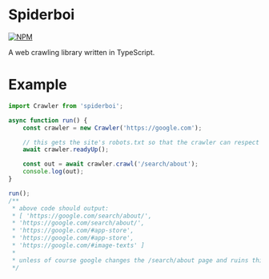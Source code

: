 # Spiderboi
[![NPM](https://nodei.co/npm/spiderboi.png?downloads=true&downloadRank=true&stars=true)](https://nodei.co/npm/spiderboi/)

A web crawling library written in TypeScript.

# Example
```typescript
import Crawler from 'spiderboi';

async function run() {
    const crawler = new Crawler('https://google.com');

    // this gets the site's robots.txt so that the crawler can respect it
    await crawler.readyUp();

    const out = await crawler.crawl('/search/about');
    console.log(out);
}

run();
/**
 * above code should output:
 * [ 'https://google.com/search/about/',
 * 'https://google.com/search/about/',
 * 'https://google.com/#app-store',
 * 'https://google.com/#app-store',
 * 'https://google.com/#image-texts' ]
 * 
 * unless of course google changes the /search/about page and ruins this example.
 */
```